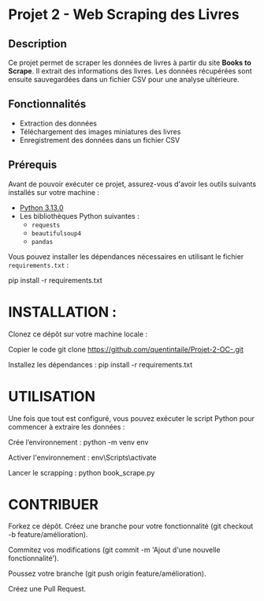 # Projet 2 - Web Scraping des Livres

## Description
Ce projet permet de scraper les données de livres à partir du site **Books to Scrape**. Il extrait des informations des livres. Les données récupérées sont ensuite sauvegardées dans un fichier CSV pour une analyse ultérieure.

## Fonctionnalités
- Extraction des données
- Téléchargement des images miniatures des livres
- Enregistrement des données dans un fichier CSV

## Prérequis
Avant de pouvoir exécuter ce projet, assurez-vous d'avoir les outils suivants installés sur votre machine :
- [Python  3.13.0](https://www.python.org/)
- Les bibliothèques Python suivantes :
  - `requests`
  - `beautifulsoup4`
  - `pandas`
  
Vous pouvez installer les dépendances nécessaires en utilisant le fichier `requirements.txt` :

pip install -r requirements.txt


# INSTALLATION : 

Clonez ce dépôt sur votre machine locale :

Copier le code
git clone https://github.com/quentintaile/Projet-2-OC-.git


Installez les dépendances :
pip install -r requirements.txt

# UTILISATION

Une fois que tout est configuré, vous pouvez exécuter le script Python pour commencer à extraire les données :

Crée l’environnement :
python -m venv env

Activer l'environnement : 
env\Scripts\activate  

Lancer le scrapping : 
python book_scrape.py

# CONTRIBUER

Forkez ce dépôt.
Créez une branche pour votre fonctionnalité (git checkout -b feature/amélioration).

Commitez vos modifications (git commit -m 'Ajout d'une nouvelle fonctionnalité').

Poussez votre branche (git push origin feature/amélioration).

Créez une Pull Request.